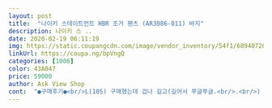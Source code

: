 ```yaml
---
layout: post 
title:  "나이키 스테이트먼트 HBR 조거 팬츠 (AR3086-011) 바지" 
description: 나이키 스 ..
date: 2020-02-19 06:11:19 
img: https://static.coupangcdn.com/image/vendor_inventory/54f1/68940720645ba918ae02e6c7a6a5febde6a4ab4e3807907d0ae40c9ef0d5.jpg 
linkUrl: https://coupa.ng/bpVngQ 
categories: [1006] 
color: 43A047 
price: 59000 
author: Ask View Shop 
cont:  "●구매후기●<br/>L(105) 구매했는데 겁나 길고(길어서 쭈글쭈글.<br/>.<br/>) 허리도 커서 반품하고<br/>S(95) 로 구매했더니 사진속 모델핏으로 딱 이뻐요!!!<br/>그럼에도 리뷰보고 산 s 사이즈 저한테도 조금 기네요.<br/>.<br/><br/>남편 키 178cm 몸무게 78kg 정도이고<br/>다른분들 참고하세요 엉덩이나 허리는 여유있게 맞습니다 기장이 조금 길지만<br/>사진속 모델핏이랑 같을거에요~<br/>스펙이 184 74이고 다리 길다는 소리 많이 듣는편 입니다<br/>왕복배송비 5천원 들었지만ㅠㅠ 핏 이쁘니 좋네요~<br/>저희 남편이랑 스펙 비슷하시면, 무조건 S 사셔요<br/>좋습니다~<br/>평소 상의100, 하의 32 입어요<br/>핏도 좋고요.<br/>.<br/><br/>핏이나 디자인은 너무 이뻐요~<br/>" 
---
```

